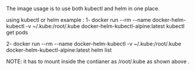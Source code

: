 The image usage is to use both kubectl and helm in one place.

using kubectl or helm example : 
1- docker run --rm --name docker-helm-kubectl -v ~/.kube:/root/.kube docker-helm-kubectl-alpine:latest kubectl get pods 

2- docker run --rm --name docker-helm-kubectl -v ~/.kube:/root/.kube docker-helm-kubectl-alpine:latest helm list

NOTE: it has to mount inside the contianer as /root/.kube as shown above .


